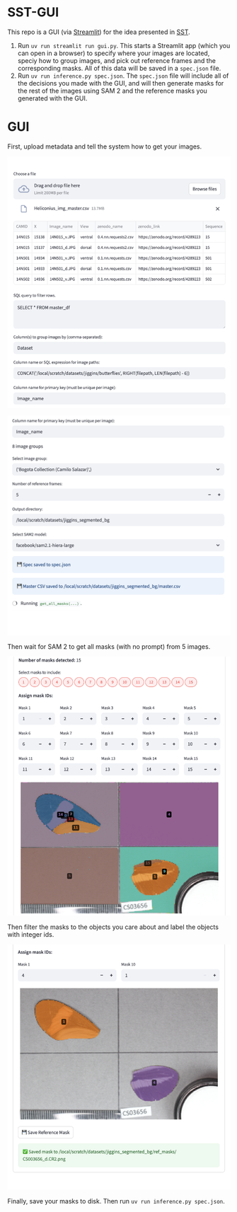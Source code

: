 # SST-GUI

This repo is a GUI (via [Streamlit](https://streamlit.io/)) for the idea presented in [SST](https://arxiv.org/abs/2501.06749).

1. Run `uv run streamlit run gui.py`. This starts a Streamlit app (which you can open in a browser) to specify where your images are located, speciy how to group images, and pick out reference frames and the corresponding masks. All of this data will be saved in a `spec.json` file.
2. Run `uv run inference.py spec.json`. The `spec.json` file will include all of the decisions you made with the GUI, and will then generate masks for the rest of the images using SAM 2 and the reference masks you generated with the GUI.

# GUI

First, upload metadata and tell the system how to get your images.

![Upload a CSV file.](docs/assets/metadata.png)

![Configure how to read and group images](docs/assets/configure.png)

Then wait for SAM 2 to get all masks (with no prompt) from 5 images.

![All masks in an image](docs/assets/all-masks.png)

Then filter the masks to the objects you care about and label the objects with integer ids.

![Filtered masks in an image](docs/assets/filtered-masks.png)

Finally, save your masks to disk. Then run `uv run inference.py spec.json`.
